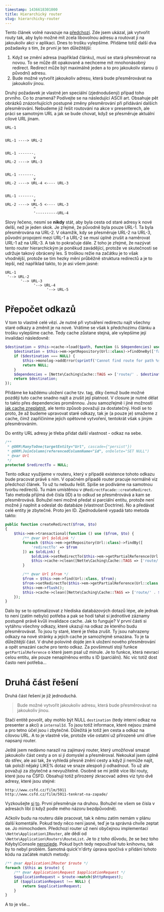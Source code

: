 ```yaml
---
timestamp: 1436618301000
title: Hierarchický router
slug: hierarchicky-router
---
```

Tento článek volně navazuje na [předchozí](dynamicke-routovani-url-adres). Zde jsem ukázal, jak vytvořit routy tak, aby bylo možné mít zcela libovolnou adresu a routovat ji na jakoukoliv akci v aplikaci. Dnes to trošku vylepšíme. Přidáme totiž další dva požadavky s tím, že první je ten důležitější:

1. Když se změní adresa (například článku), musí se stará přesměrovat na novou. To se může dít opakovaně a nechceme mít mnohonásobný redirect. Redirect může být maximálně jeden a to pro jakoukoliv starou (i původní) adresu.
2. Bude možné vytvořit jakoukoliv adresu, která bude přesměrovávat na jakoukoliv jinou.

Druhý požadavek je vlastně jen speciální (zjednodušený) případ toho prvního. Co to znamená? Podívejte se na následující ASCII art. Obsahuje pět obrázků znázorňujících postupné změny přesměrování při přidávání dalších přesměrování. Nebudeme již řešit routování na akce v presenterech, ale práci se samotným URL a jak se bude chovat, když se přesměruje aktuální cílové URL jinam.

```
URL-1


URL-1 ----> URL-2


URL-1 -------.
             v
URL-2 ----> URL-3


URL-1 -------.
             v
URL-2 ----> URL-4 <---- URL-3


URL-1 -------.
             v
URL-2 ----> URL-5 <---- URL-3
             ^
             '----------URL-4
```

Slovy řečeno, nesmí se **nikdy** stát, aby byla cesta od staré adresy k nové delší, než je jeden skok. Je zřejmé, že původně byla pouze URL-1. Ta byla přesměrována na URL-2. V okamžik, kdy se přesměruje URL-2 na URL-3, původní propojení mezi URL-1 a URL-2 se musí úplně zrušit a naměrovat URL-1 až na URL-3. A tak to pokračuje dále. Z toho je zřejmé, že nazývat tento router hierarchickým je poněkud zavádějící, protože ve skutečnosti se udržuje takový obrácený les. S troškou režie na začátku je to však vhodnější, protože se tím hezky mění průběžně struktura redirectů a je to lepší, než například takto, to je asi všem jasné:

```
URL-1
 '--> URL-2
       '--> URL-3
             '--> URL-4
                   '--> URL-5
```

# Přepočet odkazů

V tom to vlastně celé vězí. Je nutné při vytváření redirectu najít všechny staré odkazy a změnit je na nové. Vrátíme se však k předchozímu článku a trošku vylepšíme cache. Tedy cache zůstane stejná, ale vylepšíme její invalidaci následovně:

```php
$destination = $this->cache->load($path, function (& $dependencies) use ($path) {
    $destination = $this->em->getRepository(Url::class)->findOneBy(['fakePath' => $path]);
    if ($destination === NULL) {
        $this->monolog->addError(sprintf('Cannot find route for path %s', $path));
        return NULL;
    }
    $dependencies = [Nette\Caching\Cache::TAGS => ['route/' . $destination->getId()]];
    return $destination;
});
```

Přidáme ke každému uložení cache tzv. tag, díky čemuž bude možné později tuto cache snadno najít a zrušit její platnost. V closure je nutné dělat to takto přes dependencies proměnnou. Jsou samozřejmě i jiné možnosti [jak cache zneplatnit](http://doc.nette.org/cs/2.3/caching#toc-expirace-a-invalidace), ale tento způsob považuji za dostatečný. Hodí se to proto, že až budeme upravovat staré odkazy, tak je (a pouze je) smažeme z cache, čímž zapříčiníme jejich opětovné vytvoření, tentokrát však s jiným přesměrováním.

Do entity URL adresy je třeba přidat další vlastnost - odkaz na sebe.

```php
/**
 * @ORM\ManyToOne(targetEntity="Url", cascade={"persist"})
 * @ORM\JoinColumn(referencedColumnName="id", onDelete="SET NULL")
 * @var Url
 */
protected $redirectTo = NULL;
```

Tento odkaz využijeme v routeru, který v případě existence tohoto odkazu bude pracovat právě s ním. V opačném případě router pracuje normálně viz předchozí článek. To už tu nebudu řešit. Spíše se podíváme na samotnou tvorbu redirectů. Tu mám umístěnou v `@RedirectFacade::createRedirect`. Tato metoda přijímá dvě čísla (ID) a to odkud se přesměrovává a kam se přesměrovává. Bohužel není možné předat si parciální entitu, protože není možné ji naplnit a odeslat do databáze (vlastnost Doctrine). No a předávat celé entity je zbytečné. Proto jen ID. Zjednodušeně vypadá tato metoda takto:

```php
public function createRedirect($from, $to)
{
    $this->em->transactional(function () use ($from, $to) {
        /** @var Url $oldLink */
        foreach ($this->em->getRepository(Url::class)->findBy([
            'redirectTo' => $from
        ]) as $oldLink) {
            $oldLink->setRedirectTo($this->em->getPartialReference(Url::class, $to));
            $this->cache->clean([Nette\Caching\Cache::TAGS => ['route/' . $oldLink->getId()]]);
        }

        /** @var Url $from */
        $from = $this->em->find(Url::class, $from);
        $from->setRedirectTo($this->em->getPartialReference(Url::class, $to));
        $this->em->flush();
        $this->cache->clean([Nette\Caching\Cache::TAGS => ['route/' . $from->getId()]]);
    });
}
```

Dalo by se to optimalizovat z hlediska databázových dotazů lépe, ale jednak to není (zatím nebylo) potřeba a pak se hodí tahat si jednotlivé záznamy postupně právě kvůli invalidace cache. Jak to funguje? V první části si vytáhnu všechny odkazy, které ukazují na odkaz ze kterého budu přesměrovávat. To jsou ty staré, které je třeba zrušit. Ty jsou nahrazeny odkazy na nové stránky a jejich cache je samozřejmě smazána. To je ta důležitější část. V druhé polovině dojde jen k uložení nového přesměrování a opět smazání cache pro tento odkaz. Za povšimnutí stojí funkce `getPartialReference` o které jsem psal už minule. Je to funkce, která nevrací celou entitu, ale pouze nenaplněnou entitu s ID (parciální). Nic víc totiž dost často není potřeba...

# Druhá část řešení

Druhá část řešení je již jednoduchá.

> Bude možné vytvořit jakoukoliv adresu, která bude přesměrovávat na jakoukoliv jinou.

Stačí entitě povolit, aby mohlo být NULL `destination` (tedy interní odkaz na presenter a akci) a `internalId`. To jsou totiž informace, které nejsou známé a pro tetno účel jsou i zbytečné. Důležitá je totiž jen cesta a odkaz na cílovou URL. A to je vlastně vše, protože vše ostatní už přirozeně umí dříve napsaný router.

Ještě jsem nedávno narazil na zajímavý router, který umožňoval smazat jakoukoliv část cesty a on si jí domyslel a přesměroval. Nekoukal jsem úplně do střev, ale asi tak, že vyhledá přesně znění cesty a když ji nemůže najít, tak položí nějaký LIKE% dotaz ve snaze alespoň ji odhadnout. To už ale považuji za zbytečné a nevyužitelné. Osobně se mi ještě více líbí routy, které jsou na ČSFD. Obsahují totiž přirozený zkracovač adres viz tyto dvě adresy, které jsou stejné:

```
http://www.csfd.cz/film/5911
http://www.csfd.cz/film/5911-tenkrat-na-zapade/
```

Vyzkoušejte [si](http://www.csfd.cz/film/5911) [to](http://www.csfd.cz/film/5911-tenkrat-na-zapade/). První přesměruje na druhou. Bohužel ne všem se čísla v adresách líbí (i když podle mého názoru bezdpůvodně).

Ačkoliv budu na routeru dále pracovat, tak k němu zatím nemám v plánu další komentáře. Pokud tedy něco není jasné, teď je ta správná chvíle zeptat se. Jo mimochodem. Předchozí router už není obyčejnou implementací `\Nette\Application\IRouter`, ale dědí od `\Nette\Application\Routers\RouteList`. Je to z toho důvodu, že se bez toho Kdyby\Console [nerozjede](https://github.com/Kdyby/Console/blob/master/src/Kdyby/Console/CliRouter.php#L124). Pokud bych tedy nepoužíval tuto knihovnu, tak by to nebyl problém. Samotná quick'n'dirty úprava spočívá v přidání tohoto kódu na začátek match metody:

```php
/** @var Application\IRouter $route */
foreach ($this as $route) {
    /** @var Application\Request $applicationRequest */
    $applicationRequest = $route->match($httpRequest);
    if ($applicationRequest !== NULL) {
        return $applicationRequest;
    }
}
```

A to je vše...